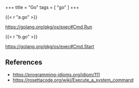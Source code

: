 +++
title = "Go"
tags = [ "go" ]
+++

{{< r "a.go" >}}

<https://golang.org/pkg/os/exec#Cmd.Run>

{{< r "b.go" >}}

<https://golang.org/pkg/os/exec#Cmd.Start>

## References

- <https://programming-idioms.org/idiom/111>
- <https://rosettacode.org/wiki/Execute_a_system_command>
